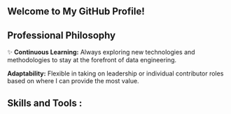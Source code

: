 ## Welcome to My GitHub Profile!

## Professional Philosophy

✨ **Continuous Learning:** Always exploring new technologies and methodologies to stay at the forefront of data engineering.

**Adaptability:** Flexible in taking on leadership or individual contributor roles based on where I can provide the most value.

## Skills and Tools :

<!--
**test2125/test2125** is a ✨ _special_ ✨ repository because its `README.md` (this file) appears on your GitHub profile.

Here are some ideas to get you started:

- 🔭 I’m currently working on ...
- 🌱 I’m currently learning ...
- 👯 I’m looking to collaborate on ...
- 🤔 I’m looking for help with ...
- 💬 Ask me about ...
- 📫 How to reach me: ...
- 😄 Pronouns: ...
- ⚡ Fun fact: ...
-->
